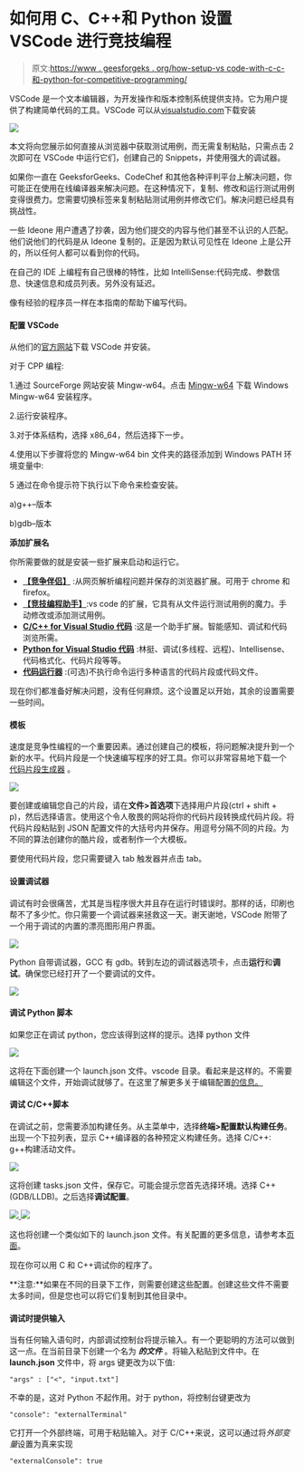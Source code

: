 # 如何用 C、C++和 Python 设置 VSCode 进行竞技编程

> 原文:[https://www . geesforgeks . org/how-setup-vs code-with-c-c-和-python-for-competitive-programming/](https://www.geeksforgeeks.org/how-to-setup-vscode-with-c-c-and-python-for-competitive-programming/)

VSCode 是一个文本编辑器，为开发操作和版本控制系统提供支持。它为用户提供了构建简单代码的工具。VSCode 可以从[visualstudio.com](https://code.visualstudio.com/download)下载安装

![](img/eeb4a01eea861450ba168cf8d59e666d.png)

本文将向您展示如何直接从浏览器中获取测试用例，而无需复制粘贴，只需点击 2 次即可在 VSCode 中运行它们，创建自己的 Snippets，并使用强大的调试器。

如果你一直在 GeeksforGeeks、CodeChef 和其他各种评判平台上解决问题，你可能正在使用在线编译器来解决问题。在这种情况下，复制、修改和运行测试用例变得很费力。您需要切换标签来复制粘贴测试用例并修改它们。解决问题已经具有挑战性。

一些 Ideone 用户遭遇了抄袭，因为他们提交的内容与他们甚至不认识的人匹配。他们说他们的代码是从 Ideone 复制的。正是因为默认可见性在 Ideone 上是公开的，所以任何人都可以看到你的代码。

在自己的 IDE 上编程有自己很棒的特性，比如 IntelliSense:代码完成、参数信息、快速信息和成员列表。另外没有延迟。

像有经验的程序员一样在本指南的帮助下编写代码。

#### 配置 **VSCode**

从他们的[官方网站](https://code.visualstudio.com/download)下载 VSCode 并安装。

对于 CPP 编程:

1.通过 SourceForge 网站安装 Mingw-w64。点击 [Mingw-w64](https://sourceforge.net/projects/mingw-w64/files/Toolchains%20targetting%20Win32/Personal%20Builds/mingw-builds/installer/mingw-w64-install.exe/download) 下载 Windows Mingw-w64 安装程序。

2.运行安装程序。

3.对于体系结构，选择 x86_64，然后选择下一步。

4.使用以下步骤将您的 Mingw-w64 bin 文件夹的路径添加到 Windows PATH 环境变量中:

5 通过在命令提示符下执行以下命令来检查安装。

a)g++–版本

b)gdb–版本

**添加扩展名**

你所需要做的就是安装一些扩展来启动和运行它。

*   [**【竞争伴侣】**](https://chrome.google.com/webstore/detail/competitive-companion/cjnmckjndlpiamhfimnnjmnckgghkjbl) :从网页解析编程问题并保存的浏览器扩展。可用于 chrome 和 firefox。
*   [**【竞技编程助手】**](https://marketplace.visualstudio.com/items?itemName=DivyanshuAgrawal.competitive-programming-helper):vs code 的扩展，它具有从文件运行测试用例的魔力。手动修改或添加测试用例。
*   [**C/C++ for Visual Studio 代码**](https://marketplace.visualstudio.com/items?itemName=ms-vscode.cpptools) :这是一个助手扩展。智能感知、调试和代码浏览所需。
*   [**Python for Visual Studio 代码**](https://marketplace.visualstudio.com/items?itemName=ms-python.python) :林挺、调试(多线程、远程)、Intellisense、代码格式化、代码片段等等。
*   [**代码运行器**](https://marketplace.visualstudio.com/items?itemName=formulahendry.code-runner) :(可选)不执行命令运行多种语言的代码片段或代码文件。

现在你们都准备好解决问题，没有任何麻烦。这个设置足以开始，其余的设置需要一些时间。

#### 模板

速度是竞争性编程的一个重要因素。通过创建自己的模板，将问题解决提升到一个新的水平。代码片段是一个快速编写程序的好工具。你可以非常容易地下载一个 [<u>代码片段生成器</u>](https://snippet-generator.app/) 。

[![](img/500507f100a10984c3c8d537e9561e6f.png)](https://media.geeksforgeeks.org/wp-content/uploads/20200705191239/15lpBArlrLfoxkZJMR6ntQ.png)

要创建或编辑您自己的片段，请在**文件>首选项**下选择用户片段(ctrl + shift + p)，然后选择语言。使用这个令人敬畏的网站将你的代码片段转换成代码片段。将代码片段粘贴到 JSON 配置文件的大括号内并保存。用逗号分隔不同的片段。为不同的算法创建你的酷片段，或者制作一个大模板。

要使用代码片段，您只需要键入 tab 触发器并点击 tab。

#### 设置调试器

调试有时会很痛苦，尤其是当程序很大并且存在运行时错误时。那样的话，印刷也帮不了多少忙。你只需要一个调试器来拯救这一天。谢天谢地，VSCode 附带了一个用于调试的内置的漂亮图形用户界面。

[![](img/f9c5a165283d8a9f655468c3d55d5f86.png)](https://media.geeksforgeeks.org/wp-content/uploads/20200705192258/1mSCpifwAvxglrH7eVKM9TQ.png)

Python 自带调试器，GCC 有 gdb。转到左边的调试器选项卡，点击**运行**和**调试**。确保您已经打开了一个要调试的文件。

[![](img/d2a225fab1dfe13d097de33ec60a192f.png)](https://media.geeksforgeeks.org/wp-content/uploads/20200705192658/103nTvt5nn6SlkCw1gYJMNg.png)

#### 调试 Python 脚本

如果您正在调试 python，您应该得到这样的提示。选择 python 文件

[![](img/53d38bb1c31911713f64a68c9f1dbef2.png)](https://media.geeksforgeeks.org/wp-content/uploads/20200705192752/1FIJzv0qBQOR1gdQEuB21w.png)

这将在下面创建一个 launch.json 文件。vscode 目录。看起来是这样的。不需要编辑这个文件，开始调试就够了。在这里了解更多关于编辑配置[的信息。](https://code.visualstudio.com/docs/python/debugging)

#### **调试 C/C++脚本**

在调试之前，您需要添加构建任务。从主菜单中，选择**终端>配置默认构建任务**。出现一个下拉列表，显示 C++编译器的各种预定义构建任务。选择 C/C++: g++构建活动文件。

[![](img/ad9bfae6120a83a6a71d1fd8ff865b93.png)](https://media.geeksforgeeks.org/wp-content/uploads/20200705193313/169T1huvsAPYXShC8hFlgg.png)

这将创建 tasks.json 文件，保存它。可能会提示您首先选择环境。选择 C++ (GDB/LLDB)。之后选择**调试配置**。

[![](img/a1c7c4045d717188a95961d92edee32e.png) ](https://media.geeksforgeeks.org/wp-content/uploads/20200705193302/13M2gUqaETKdYBzhQc0TA.png) [ ![](img/df92b80b4c51348a0a9a42af69195e52.png)](https://media.geeksforgeeks.org/wp-content/uploads/20200705194143/1u4aLbZN63YnNkLxSqcn17g.png)

这也将创建一个类似如下的 launch.json 文件。有关配置的更多信息，请参考本[页面](https://code.visualstudio.com/docs/cpp/launch-json-reference)。

现在你可以用 C 和 C++调试你的程序了。

**注意:**如果在不同的目录下工作，则需要创建这些配置。创建这些文件不需要太多时间，但是您也可以将它们复制到其他目录中。

#### 调试时提供输入

当有任何输入语句时，内部调试控制台将提示输入。有一个更聪明的方法可以做到这一点。在当前目录下创建一个名为 ***的文件*** 。将输入粘贴到文件中。在 **launch.json** 文件中，将 args 键更改为以下值:

```
"args" : ["<", "input.txt"]
```

不幸的是，这对 Python 不起作用。对于 python，将控制台键更改为

```
"console": "externalTerminal"
```

它打开一个外部终端，可用于粘贴输入。对于 C/C++来说，这可以通过将*外部变量*设置为真来实现

```
"externalConsole": true
```